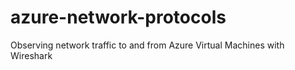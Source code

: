 # azure-network-protocols
Observing network traffic to and from Azure Virtual Machines with Wireshark
